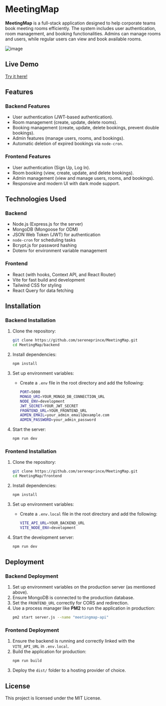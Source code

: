 # MeetingMap

**MeetingMap** is a full-stack application designed to help corporate teams book meeting rooms efficiently. The system includes user authentication, room management, and booking functionalities. Admins can manage rooms and users, while regular users can view and book available rooms.

![image](https://github.com/user-attachments/assets/446a5a6d-d48f-4b14-bb1b-221a700ac7c7)

## Live Demo
[Try it here!](https://meetingmap.onrender.com)

## Features

### Backend Features
- User authentication (JWT-based authentication).
- Room management (create, update, delete rooms).
- Booking management (create, update, delete bookings, prevent double bookings).
- Admin features (manage users, rooms, and bookings).
- Automatic deletion of expired bookings via `node-cron`.

### Frontend Features
- User authentication (Sign Up, Log In).
- Room booking (view, create, update, and delete bookings).
- Admin management (view and manage users, rooms, and bookings).
- Responsive and modern UI with dark mode support.

## Technologies Used

### Backend
- Node.js (Express.js for the server)
- MongoDB (Mongoose for ODM)
- JSON Web Token (JWT) for authentication
- `node-cron` for scheduling tasks
- Bcrypt.js for password hashing
- Dotenv for environment variable management

### Frontend
- React (with hooks, Context API, and React Router)
- Vite for fast build and development
- Tailwind CSS for styling
- React Query for data fetching

## Installation

### Backend Installation

1. Clone the repository:
   ```bash
   git clone https://github.com/sereneprince/MeetingMap.git
   cd MeetingMap/backend
   ```

2. Install dependencies:
   ```bash
   npm install
   ```

3. Set up environment variables:
   - Create a `.env` file in the root directory and add the following:
     ```bash
     PORT=5000
     MONGO_URI=YOUR_MONGO_DB_CONNECTION_URL
     NODE_ENV=development
     JWT_SECRET=YOUR_JWT_SECRET
     FRONTEND_URL=YOUR_FRONTEND_URL
     ADMIN_EMAIL=your_admin_email@example.com
     ADMIN_PASSWORD=your_admin_password
     ```

4. Start the server:
   ```bash
   npm run dev
   ```

### Frontend Installation

1. Clone the repository:
   ```bash
   git clone https://github.com/sereneprince/MeetingMap.git
   cd MeetingMap/frontend
   ```

2. Install dependencies:
   ```bash
   npm install
   ```

3. Set up environment variables:
   - Create a `.env.local` file in the root directory and add the following:
     ```bash
     VITE_API_URL=YOUR_BACKEND_URL
     VITE_NODE_ENV=development
     ```

4. Start the development server:
   ```bash
   npm run dev
   ```

## Deployment

### Backend Deployment

1. Set up environment variables on the production server (as mentioned above).
2. Ensure MongoDB is connected to the production database.
3. Set the `FRONTEND_URL` correctly for CORS and redirection.
4. Use a process manager like **PM2** to run the application in production:
   ```bash
   pm2 start server.js --name "meetingmap-api"
   ```

### Frontend Deployment

1. Ensure the backend is running and correctly linked with the `VITE_API_URL` in `.env.local`.
2. Build the application for production:
   ```bash
   npm run build
   ```
3. Deploy the `dist/` folder to a hosting provider of choice.

## License
This project is licensed under the MIT License.
